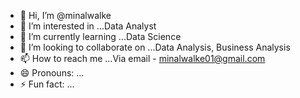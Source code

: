 - 👋 Hi, I’m @minalwalke
- 👀 I’m interested in ...Data Analyst
- 🌱 I’m currently learning ...Data Science
- 💞️ I’m looking to collaborate on ...Data Analysis, Business Analysis
- 📫 How to reach me ...Via email - minalwalke01@gmail.com
- 😄 Pronouns: ...
- ⚡ Fun fact: ...

<!---
minalwalke/minalwalke is a ✨ special ✨ repository because its `README.md` (this file) appears on your GitHub profile.
You can click the Preview link to take a look at your changes.
--->
